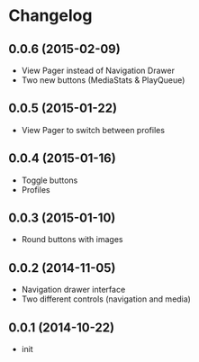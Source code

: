 Changelog
=========
0.0.6 (2015-02-09)
------------------
* View Pager instead of Navigation Drawer
* Two new buttons (MediaStats & PlayQueue)

0.0.5 (2015-01-22)
------------------
* View Pager to switch between profiles

0.0.4 (2015-01-16)
------------------
* Toggle buttons
* Profiles

0.0.3 (2015-01-10)
------------------
* Round buttons with images

0.0.2 (2014-11-05)
------------------
* Navigation drawer interface
* Two different controls (navigation and media)

0.0.1 (2014-10-22)
------------------
* init
